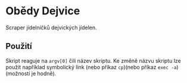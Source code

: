 # Obědy Dejvice

Scraper jídelníčků dejvických jídelen.

## Použití
Skript reaguje na `argv[0]` čili název skriptu. Ke změně názvu skriptu lze použít například symbolický link (nebo příkaz `cp`)(nebo příkaz `exec -a`)(možností je hodně).
